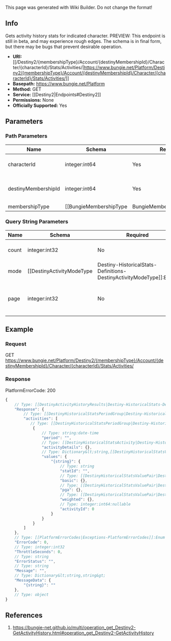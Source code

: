 <span class="wiki-builder">This page was generated with Wiki Builder. Do not change the format!</span>

## Info
Gets activity history stats for indicated character. PREVIEW: This endpoint is still in beta, and may experience rough edges. The schema is in final form, but there may be bugs that prevent desirable operation.

* **URI:** [[/Destiny2/{membershipType}/Account/{destinyMembershipId}/Character/{characterId}/Stats/Activities/|https://www.bungie.net/Platform/Destiny2/{membershipType}/Account/{destinyMembershipId}/Character/{characterId}/Stats/Activities/]]
* **Basepath:** https://www.bungie.net/Platform
* **Method:** GET
* **Service:** [[Destiny2|Endpoints#Destiny2]]
* **Permissions:** None
* **Officially Supported:** Yes

## Parameters
### Path Parameters
Name | Schema | Required | Description
---- | ------ | -------- | -----------
characterId | integer:int64 | Yes | The id of the character to retrieve.
destinyMembershipId | integer:int64 | Yes | The Destiny membershipId of the user to retrieve.
membershipType | [[BungieMembershipType|BungieMembershipType]]:Enum | Yes | A valid non-BungieNet membership type.

### Query String Parameters
Name | Schema | Required | Description
---- | ------ | -------- | -----------
count | integer:int32 | No | Number of rows to return
mode | [[DestinyActivityModeType|Destiny-HistoricalStats-Definitions-DestinyActivityModeType]]:Enum | No | A filter for the activity mode to be returned. None returns all activities. See the documentation for DestinyActivityModeType for valid values, and pass in string representation.
page | integer:int32 | No | Page number to return, starting with 0.

## Example
### Request
GET https://www.bungie.net/Platform/Destiny2/{membershipType}/Account/{destinyMembershipId}/Character/{characterId}/Stats/Activities/

### Response
PlatformErrorCode: 200
```javascript
{
    // Type: [[DestinyActivityHistoryResults|Destiny-HistoricalStats-DestinyActivityHistoryResults]]
    "Response": {
        // Type: [[DestinyHistoricalStatsPeriodGroup|Destiny-HistoricalStats-DestinyHistoricalStatsPeriodGroup]][]
        "activities": [
           // Type: [[DestinyHistoricalStatsPeriodGroup|Destiny-HistoricalStats-DestinyHistoricalStatsPeriodGroup]]
            {
                // Type: string:date-time
                "period": "",
                // Type: [[DestinyHistoricalStatsActivity|Destiny-HistoricalStats-DestinyHistoricalStatsActivity]]
                "activityDetails": {},
                // Type: Dictionary&lt;string,[[DestinyHistoricalStatsValue|Destiny-HistoricalStats-DestinyHistoricalStatsValue]]&gt;
                "values": {
                    "{string}": {
                        // Type: string
                        "statId": "",
                        // Type: [[DestinyHistoricalStatsValuePair|Destiny-HistoricalStats-DestinyHistoricalStatsValuePair]]
                        "basic": {},
                        // Type: [[DestinyHistoricalStatsValuePair|Destiny-HistoricalStats-DestinyHistoricalStatsValuePair]]
                        "pga": {},
                        // Type: [[DestinyHistoricalStatsValuePair|Destiny-HistoricalStats-DestinyHistoricalStatsValuePair]]
                        "weighted": {},
                        // Type: integer:int64:nullable
                        "activityId": 0
                    }
                }
            }
        ]
    },
    // Type: [[PlatformErrorCodes|Exceptions-PlatformErrorCodes]]:Enum
    "ErrorCode": 0,
    // Type: integer:int32
    "ThrottleSeconds": 0,
    // Type: string
    "ErrorStatus": "",
    // Type: string
    "Message": "",
    // Type: Dictionary&lt;string,string&gt;
    "MessageData": {
        "{string}": ""
    },
    // Type: object
}

```

## References
1. https://bungie-net.github.io/multi/operation_get_Destiny2-GetActivityHistory.html#operation_get_Destiny2-GetActivityHistory
